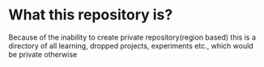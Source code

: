# What this repository is?
 Because of the inability to create private repository(region based) this is a directory of all learning, dropped projects, experiments etc., which would be private otherwise
